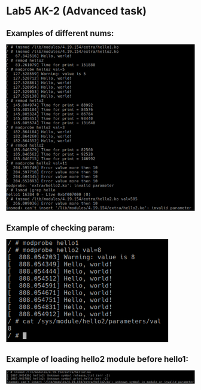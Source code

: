 # Lab5 AK-2 (Advanced task)
## Examples of different nums:
![Alt text](/lab6/screenshots/example1.png)
## Example of checking param:
![Alt text](/lab6/screenshots/example2.png)
## Example of loading hello2 module before hello1:
![Alt text](/lab6/screenshots/example3.png)
